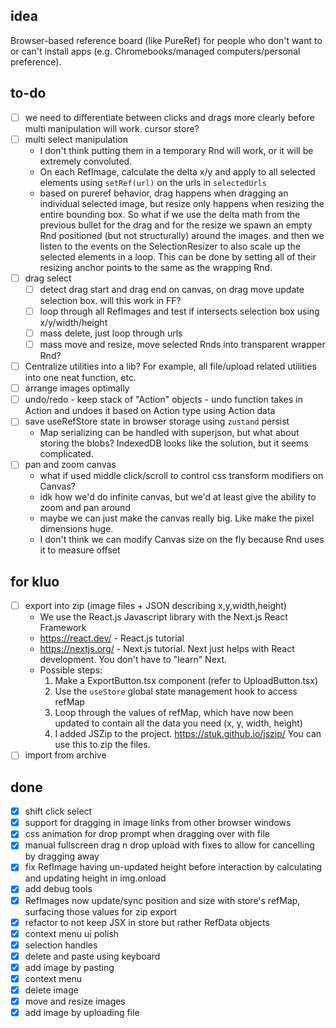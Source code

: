 ## idea

Browser-based reference board (like PureRef) for people who don't want to or can't install apps (e.g. Chromebooks/managed computers/personal preference).

## to-do

- [ ] we need to differentiate between clicks and drags more clearly before multi manipulation will work. cursor store?
- [ ] multi select manipulation
    - I don't think putting them in a temporary Rnd will work, or it will be extremely convoluted.
    - On each RefImage, calculate the delta x/y and apply to all selected elements using `setRef(url)` on the urls in `selectedUrls`
    - based on pureref behavior, drag happens when dragging an individual selected image, but resize only happens when resizing the entire bounding box. So what if we use the delta math from the previous bullet for the drag and for the resize we spawn an empty Rnd positioned (but not structurally) around the images. and then we listen to the events on the SelectionResizer to also scale up the selected elements in a loop. This can be done by setting all of their resizing anchor points to the same as the wrapping Rnd.
- [ ] drag select
    - [ ] detect drag start and drag end on canvas, on drag move update selection box. will this work in FF?
    - [ ] loop through all RefImages and test if intersects selection box using x/y/width/height 
    - [ ] mass delete, just loop through urls
    - [ ] mass move and resize, move selected Rnds into transparent wrapper Rnd?
- [ ] Centralize utilities into a lib? For example, all file/upload related utilities into one neat function, etc.
- [ ] arrange images optimally
- [ ] undo/redo - keep stack of "Action" objects - undo function takes in Action and undoes it based on Action type using Action data
- [ ] save useRefStore state in browser storage using `zustand` persist
    - Map serializing can be handled with superjson, but what about storing the blobs? IndexedDB looks like the solution, but it seems complicated.
- [ ] pan and zoom canvas
    - what if used middle click/scroll to control css transform modifiers on Canvas?
    - idk how we'd do infinite canvas, but we'd at least give the ability to zoom and pan around
    - maybe we can just make the canvas really big. Like make the pixel dimensions huge. 
    - I don't think we can modify Canvas size on the fly because Rnd uses it to measure offset

## for kluo

- [ ] export into zip (image files + JSON describing x,y,width,height)
    - We use the React.js Javascript library with the Next.js React Framework
    - https://react.dev/ - React.js tutorial
    - https://nextjs.org/ - Next.js tutorial. Next just helps with React development. You don't have to "learn" Next.
    - Possible steps:
        1. Make a ExportButton.tsx component (refer to UploadButton.tsx)
        2. Use the `useStore` global state management hook to access refMap
        3. Loop through the values of refMap, which have now been updated to contain all the data you need (x, y, width, height)
        4. I added JSZip to the project. https://stuk.github.io/jszip/ You can use this to zip the files.
- [ ] import from archive

## done

- [x] shift click select
- [x] support for dragging in image links from other browser windows
- [x] css animation for drop prompt when dragging over with file
- [x] manual fullscreen drag n drop upload with fixes to allow for cancelling by dragging away
- [x] fix RefImage having un-updated height before interaction by calculating and updating height in img.onload
- [x] add debug tools
- [x] RefImages now update/sync position and size with store's refMap, surfacing those values for zip export
- [x] refactor to not keep JSX in store but rather RefData objects
- [x] context menu ui polish
- [x] selection handles
- [x] delete and paste using keyboard
- [x] add image by pasting
- [x] context menu
- [x] delete image
- [x] move and resize images
- [x] add image by uploading file
